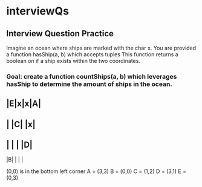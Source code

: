 # interviewQs
## Interview Question Practice

Imagine an ocean where ships are marked with the char x.
You are provided a function hasShip(a, b) which accepts tuples
This function returns a boolean on if a ship exists within the two coordinates.

### Goal: create a function countShips(a, b) which leverages hasShip to determine the amount of ships in the ocean.


|E|x|x|A|
---------
| |C| |x|
---------
| | | |D|
---------
|B| | | |

(0,0) is in the bottom left corner
A = (3,3)
B = (0,0)
C = (1,2)
D = (3,1)
E = (0,3)
